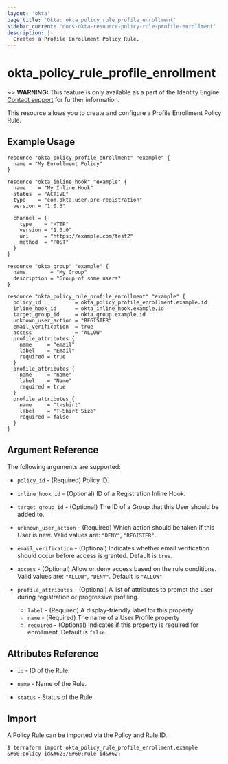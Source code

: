 ```yaml
---
layout: 'okta'
page_title: 'Okta: okta_policy_rule_profile_enrollment'
sidebar_current: 'docs-okta-resource-policy-rule-profile-enrollment'
description: |-
  Creates a Profile Enrollment Policy Rule.
---
```


# okta_policy_rule_profile_enrollment

~> **WARNING:** This feature is only available as a part of the Identity Engine. [Contact support](mailto:dev-inquiries@okta.com) for further information.

This resource allows you to create and configure a Profile Enrollment Policy Rule.

## Example Usage

```hcl
resource "okta_policy_profile_enrollment" "example" {
  name = "My Enrollment Policy"
}

resource "okta_inline_hook" "example" {
  name    = "My Inline Hook"
  status  = "ACTIVE"
  type    = "com.okta.user.pre-registration"
  version = "1.0.3"

  channel = {
    type    = "HTTP"
    version = "1.0.0"
    uri     = "https://example.com/test2"
    method  = "POST"
  }
}

resource "okta_group" "example" {
  name        = "My Group"
  description = "Group of some users"
}

resource "okta_policy_rule_profile_enrollment" "example" {
  policy_id           = okta_policy_profile_enrollment.example.id
  inline_hook_id      = okta_inline_hook.example.id
  target_group_id     = okta_group.example.id
  unknown_user_action = "REGISTER"
  email_verification  = true
  access              = "ALLOW"
  profile_attributes {
    name     = "email"
    label    = "Email"
    required = true
  }
  profile_attributes {
    name     = "name"
    label    = "Name"
    required = true
  }
  profile_attributes {
    name     = "t-shirt"
    label    = "T-Shirt Size"
    required = false
  }
}
```

## Argument Reference

The following arguments are supported:

- `policy_id` - (Required) Policy ID.

- `inline_hook_id` - (Optional) ID of a Registration Inline Hook.

- `target_group_id` - (Optional) The ID of a Group that this User should be added to.

- `unknown_user_action` - (Required) Which action should be taken if this User is new. Valid values are: `"DENY"`, `"REGISTER"`.

- `email_verification` - (Optional) Indicates whether email verification should occur before access is granted. Default is `true`.

- `access` - (Optional) Allow or deny access based on the rule conditions. Valid values are: `"ALLOW"`, `"DENY"`. Default is `"ALLOW"`.

- `profile_attributes` - (Optional) A list of attributes to prompt the user during registration or progressive profiling.

    - `label` - (Required) A display-friendly label for this property
    - `name` - (Required) The name of a User Profile property
    - `required` - (Optional) Indicates if this property is required for enrollment. Default is `false`.
    
## Attributes Reference

- `id` - ID of the Rule.

- `name` - Name of the Rule.

- `status` - Status of the Rule.

## Import

A Policy Rule can be imported via the Policy and Rule ID.

```
$ terraform import okta_policy_rule_profile_enrollment.example &#60;policy id&#62;/&#60;rule id&#62;
```
